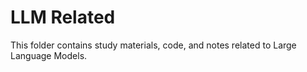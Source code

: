 # LLM Related

This folder contains study materials, code, and notes related to Large Language Models.
